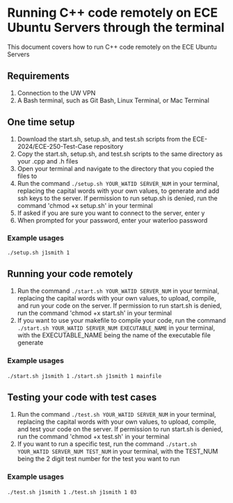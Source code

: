 # Running C++ code remotely on ECE Ubuntu Servers through the terminal
This document covers how to run C++ code remotely on the ECE Ubuntu Servers

## Requirements
1. Connection to the UW VPN
2. A Bash terminal, such as Git Bash, Linux Terminal, or Mac Terminal

## One time setup
1. Download the start.sh, setup.sh, and test.sh scripts from the ECE-2024/ECE-250-Test-Case repository
2. Copy the start.sh, setup.sh, and test.sh scripts to the same directory as your .cpp and .h files
3. Open your terminal and navigate to the directory that you copied the files to
4. Run the command `./setup.sh YOUR_WATID SERVER_NUM` in your terminal, replacing the capital words with your own values, to generate and add ssh keys to the server. If permission to run setup.sh is denied, run the command 'chmod +x setup.sh' in your terminal
5. If asked if you are sure you want to connect to the server, enter y
6. When prompted for your password, enter your waterloo password
### Example usages
`./setup.sh j1smith 1`

## Running your code remotely
1. Run the command `./start.sh YOUR_WATID SERVER_NUM` in your terminal, replacing the capital words with your own values, to upload, compile, and run your code on the server. If permission to run start.sh is denied, run the command 'chmod +x start.sh' in your terminal
2. If you want to use your makefile to compile your code, run the command `./start.sh YOUR_WATID SERVER_NUM EXECUTABLE_NAME` in your terminal, with the EXECUTABLE_NAME being the name of the executable file generate
### Example usages
`./start.sh j1smith 1`
`./start.sh j1smith 1 mainfile`

## Testing your code with test cases
1. Run the command `./test.sh YOUR_WATID SERVER_NUM` in your terminal, replacing the capital words with your own values, to upload, compile, and test your code on the server. If permission to run start.sh is denied, run the command 'chmod +x test.sh' in your terminal
2. If you want to run a specific test, run the command `./start.sh YOUR_WATID SERVER_NUM TEST_NUM` in your terminal, with the TEST_NUM being the 2 digit test number for the test you want to run
### Example usages
`./test.sh j1smith 1`
`./test.sh j1smith 1 03`
